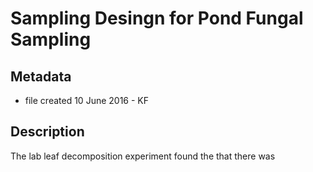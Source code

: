 # Sampling Desingn for Pond Fungal Sampling

## Metadata

* file created 10 June 2016 - KF

## Description

The lab leaf decomposition experiment found the that there was    
